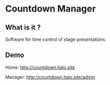# Countdown Manager

## What is it ?
Software for time control of stage presentations

## Demo
Home: http://countdown.italo.site

Manager: http://countdown.italo.site/admin
